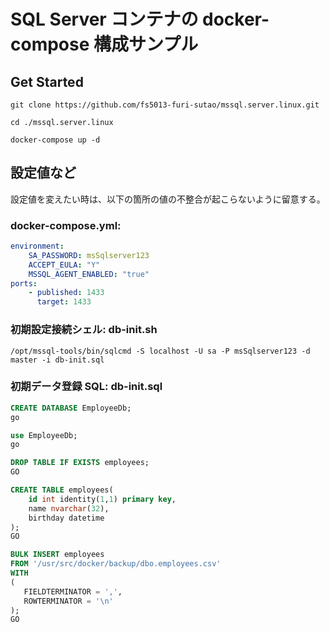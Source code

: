 # SQL Server コンテナの docker-compose 構成サンプル

## Get Started
```console
git clone https://github.com/fs5013-furi-sutao/mssql.server.linux.git
```

```console
cd ./mssql.server.linux
```

```console
docker-compose up -d
```

## 設定値など
設定値を変えたい時は、以下の箇所の値の不整合が起こらないように留意する。 

### docker-compose.yml:
```yaml
environment:
    SA_PASSWORD: msSqlserver123
    ACCEPT_EULA: "Y"
    MSSQL_AGENT_ENABLED: "true"
ports:
    - published: 1433
      target: 1433
```

### 初期設定接続シェル: db-init.sh
```shell
/opt/mssql-tools/bin/sqlcmd -S localhost -U sa -P msSqlserver123 -d master -i db-init.sql
```
### 初期データ登録 SQL: db-init.sql
```sql
CREATE DATABASE EmployeeDb;
go

use EmployeeDb;
go

DROP TABLE IF EXISTS employees;
GO

CREATE TABLE employees(
    id int identity(1,1) primary key,
    name nvarchar(32),
    birthday datetime
);
GO

BULK INSERT employees
FROM '/usr/src/docker/backup/dbo.employees.csv'
WITH
(
   FIELDTERMINATOR = ',',
   ROWTERMINATOR = '\n'
);
GO
```
